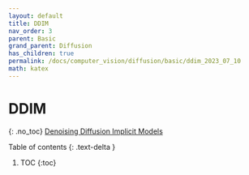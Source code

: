 ```yaml
---
layout: default
title: DDIM
nav_order: 3
parent: Basic
grand_parent: Diffusion
has_children: true
permalink: /docs/computer_vision/diffusion/basic/ddim_2023_07_10
math: katex
---
```


# DDIM
{: .no_toc}
[Denoising Diffusion Implicit Models](https://arxiv.org/abs/2010.02502)

Table of contents
{: .text-delta }
1. TOC
{:toc}

